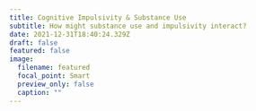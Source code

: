 ```yaml
---
title: Cognitive Impulsivity & Substance Use
subtitle: How might substance use and impulsivity interact?
date: 2021-12-31T18:40:24.329Z
draft: false
featured: false
image:
  filename: featured
  focal_point: Smart
  preview_only: false
  caption: ""
---
```

